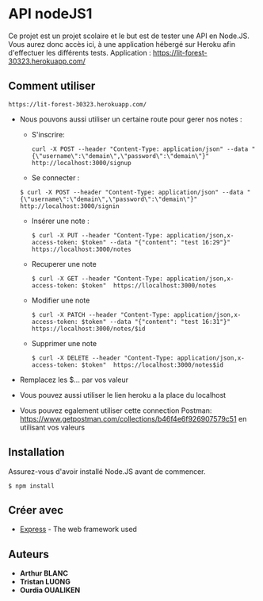 # API nodeJS1

Ce projet est un projet scolaire et le but est de tester une API en Node.JS.
Vous aurez donc accès ici, à une application hébergé sur Heroku afin d'effectuer les différents tests.
Application : https://lit-forest-30323.herokuapp.com/

## Comment utiliser

```
https://lit-forest-30323.herokuapp.com/
```

- Nous pouvons aussi utiliser un certaine route pour gerer nos notes :

  - S'inscrire:

    ```
    curl -X POST --header "Content-Type: application/json" --data "{\"username\":\"demain\",\"password\":\"demain\"}" http://localhost:3000/signup
    ```

  - Se connecter :

   ```
   $ curl -X POST --header "Content-Type: application/json" --data "{\"username\":\"demain\",\"password\":\"demain\"}" http://localhost:3000/signin
   ```

  - Insérer une note :

    ```
    $ curl -X PUT --header "Content-Type: application/json,x-access-token: $token" --data "{"content": "test 16:29"}" https://localhost:3000/notes
    ```

  - Recuperer une note 

    ```
    $ curl -X GET --header "Content-Type: application/json,x-access-token: $token"  https://llocalhost:3000/notes
    ```

    

  - Modifier une note

    ```
    $ curl -X PATCH --header "Content-Type: application/json,x-access-token: $token" --data "{"content": "test 16:31"}" https://localhost:3000/notes/$id
    ```

    

  - Supprimer une note 

    ```
    $ curl -X DELETE --header "Content-Type: application/json,x-access-token: $token"  https://localhost:3000/notes$id
    ```

- Remplacez les $... par vos valeur 
- Vous pouvez aussi utiliser le lien heroku a la place du localhost
- Vous pouvez egalement utiliser cette connection Postman: https://www.getpostman.com/collections/b46f4e6f926907579c51 en utilisant vos valeurs
## Installation

Assurez-vous d'avoir installé Node.JS avant de commencer.

```
$ npm install
```

## Créer avec

- [Express](https://expressjs.com/en/api.html) - The web framework used

## Auteurs

- **Arthur BLANC** 
- **Tristan LUONG**
- **Ourdia OUALIKEN**
